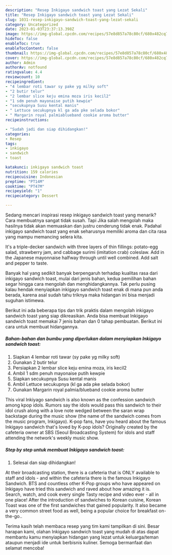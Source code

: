 ```yaml
---
description: "Resep Inkigayo sandwich toast yang Lezat Sekali"
title: "Resep Inkigayo sandwich toast yang Lezat Sekali"
slug: 1031-resep-inkigayo-sandwich-toast-yang-lezat-sekali
category: Uncategorized
date: 2023-01-03T23:37:13.398Z
image: https://img-global.cpcdn.com/recipes/57e8d857a78c80cf/680x482cq70/inkigayo-sandwich-toast-foto-resep-utama.jpg
hideToc: false
enableToc: true
enableTocContent: false
thumbnail: https://img-global.cpcdn.com/recipes/57e8d857a78c80cf/680x482cq70/inkigayo-sandwich-toast-foto-resep-utama.jpg
cover: https://img-global.cpcdn.com/recipes/57e8d857a78c80cf/680x482cq70/inkigayo-sandwich-toast-foto-resep-utama.jpg
author: Admin
authorAv: notfound
ratingvalue: 4.4
reviewcount: 10
recipeingredient:
- "4 lembar roti tawar sy pake yg milky soft"
- "2 butir telur"
- "2 lembar slice keju emina moza iris kecil2"
- "1 sdm penuh mayonaise putih kewpie"
- "secukupnya Susu kental manis"
- " Lettuce secukupnya kl ga ada pke selada bokor"
- " Margarin royal palmiablueband cookie aroma butter"
recipeinstructions:

- "Sudah jadi dan siap dihidangkan!"
categories:
- Resep
tags:
- inkigayo
- sandwich
- toast

katakunci: inkigayo sandwich toast 
nutrition: 159 calories
recipecuisine: Indonesian
preptime: "PT14M"
cooktime: "PT47M"
recipeyield: "1"
recipecategory: Dessert

---
```



Sedang mencari inspirasi resep inkigayo sandwich toast yang menarik? Cara membuatnya sangat tidak susah. Tapi Jika salah mengolah maka hasilnya tidak akan memuaskan dan justru cenderung tidak enak. Padahal inkigayo sandwich toast yang enak seharusnya memiliki aroma dan cita rasa yang mampu memancing selera kita.


It&#39;s a triple-decker sandwich with three layers of thin fillings: potato-egg salad, strawberry jam, and cabbage surimi (imitation crab) coleslaw. Add in the Japanese mayonnaise halfway through until well combined. Add salt and pepper to taste.

Banyak hal yang sedikit banyak berpengaruh terhadap kualitas rasa dari inkigayo sandwich toast, mulai dari jenis bahan, kedua pemilihan bahan segar hingga cara mengolah dan menghidangkannya. Tak perlu pusing kalau hendak menyiapkan inkigayo sandwich toast enak di mana pun anda berada, karena asal sudah tahu triknya maka hidangan ini bisa menjadi suguhan istimewa.


Berikut ini ada beberapa tips dan trik praktis dalam mengolah inkigayo sandwich toast yang siap dikreasikan. Anda bisa membuat Inkigayo sandwich toast memakai 7 jenis bahan dan 0 tahap pembuatan. Berikut ini cara untuk membuat hidangannya.

<!--inarticleads1-->

##### Bahan-bahan dan bumbu yang diperlukan dalam menyiapkan Inkigayo sandwich toast:

1. Siapkan 4 lembar roti tawar (sy pake yg milky soft)
1. Gunakan 2 butir telur
1. Persiapkan 2 lembar slice keju emina moza, iris kecil2
1. Ambil 1 sdm penuh mayonaise putih kewpie
1. Siapkan secukupnya Susu kental manis
1. Ambil  Lettuce secukupnya (kl ga ada pke selada bokor)
1. Gunakan  Margarin royal palmia/blueband cookie aroma butter


This viral Inkiyago sandwich is also known as the confession sandwich among kpop idols. Rumors say the idols would pass this sandwich to their idol crush along with a love note wedged between the saran wrap backstage during the music show (the name of the sandwich comes from the music program, Inkigayo). K-pop fans, have you heard about the famous Inkigayo sandwich that&#39;s loved by K-pop idols? Originally created by the cafeteria owner at SBS (Seoul Broadcasting System) for idols and staff attending the network&#39;s weekly music show. 

<!--inarticleads2-->

##### Step by step untuk membuat Inkigayo sandwich toast:


1. Selesai dan siap dihidangkan!

At their broadcasting station, there is a cafeteria that is ONLY available to staff and idols - and within the cafeteria there is the famous Inkigayo Sandwich. BTS and countless other K-Pop groups who have appeared on Inkigayo have tried this sandwich and raved about how amazing it is. Search, watch, and cook every single Tasty recipe and video ever - all in one place! After the introduction of sandwiches to Korean cuisine, Korean Toast was one of the first sandwiches that gained popularity. It also became a very common street food as well, being a popular choice for breakfast on-the-go.. 

Terima kasih telah membaca resep yang tim kami tampilkan di sini. Besar harapan kami, olahan Inkigayo sandwich toast yang mudah di atas dapat membantu kamu menyiapkan hidangan yang lezat untuk keluarga/teman ataupun menjadi ide untuk berbisnis kuliner. Semoga bermanfaat dan selamat mencoba!
